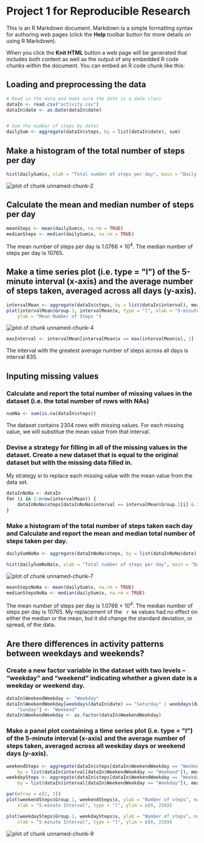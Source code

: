 Project 1 for Reproducible Research
========================================================

This is an R Markdown document. Markdown is a simple formatting syntax for authoring web pages (click the **Help** toolbar button for more details on using R Markdown).

When you click the **Knit HTML** button a web page will be generated that includes both content as well as the output of any embedded R code chunks within the document. You can embed an R code chunk like this:

## Loading and preprocessing the data

```r
# Read in the data and make sure the date is a date class
dataIn <- read.csv("activity.csv")
dataIn$date <- as.Date(dataIn$date)


# Sum the number of steps by dates
dailySum <- aggregate(dataIn$steps, by = list(dataIn$date), sum)
```


## Make a histogram of the total number of steps per day


```r
hist(dailySum$x, xlab = "Total number of steps per day", main = "Daily Number of Steps")
```

![plot of chunk unnamed-chunk-2](figure/unnamed-chunk-2.png) 


## Calculate the mean and median number of steps per day

```r
meanSteps <- mean(dailySum$x, na.rm = TRUE)
medianSteps <- median(dailySum$x, na.rm = TRUE)
```

The mean number of steps per day is 1.0766 &times; 10<sup>4</sup>. The median number of steps per day is 10765.

## Make a time series plot (i.e. type = "l") of the 5-minute interval (x-axis) and the average number of steps taken, averaged across all days (y-axis).

```r
intervalMean <- aggregate(dataIn$steps, by = list(dataIn$interval), mean, na.rm = TRUE)
plot(intervalMean$Group.1, intervalMean$x, type = "l", xlab = "5-minute Interval", 
    ylab = "Mean Number of Steps ")
```

![plot of chunk unnamed-chunk-4](figure/unnamed-chunk-4.png) 

```r
maxInterval <- intervalMean[intervalMean$x == max(intervalMean$x), 1]
```

The interval with the greatest average number of steps across all days is interval 835.

## Inputing missing values

### Calculate and report the total number of missing values in the dataset (i.e. the total number of rows with NAs)

```r
numNa <- sum(is.na(dataIn$steps))
```

The dataset contains 2304 rows with missing values. For each missing value, we will substitue the mean value from that interval.

### Devise a strategy for filling in all of the missing values in the dataset. Create a new dataset that is equal to the original dataset but with the missing data filled in.

My strategy si to replace each missing value with the mean value from the data set.


```r
dataInNoNa <- dataIn
for (i in 1:nrow(intervalMean)) {
    dataInNoNa$steps[dataInNoNa$interval == intervalMean$Group.1[i] & is.na(dataInNoNa$steps)] <- intervalMean$x[i]
}
```

### Make a histogram of the total number of steps taken each day and Calculate and report the mean and median total number of steps taken per day.

```r
dailySumNoNa <- aggregate(dataInNoNa$steps, by = list(dataInNoNa$date), sum)

hist(dailySumNoNa$x, xlab = "Total number of steps per day", main = "Daily Number of Steps (Nas Replaced)")
```

![plot of chunk unnamed-chunk-7](figure/unnamed-chunk-7.png) 

```r
meanStepsNoNa <- mean(dailySum$x, na.rm = TRUE)
medianStepsNoNa <- median(dailySum$x, na.rm = TRUE)
```

The mean number of steps per day is 1.0766 &times; 10<sup>4</sup>. The median number of steps per day is 10765. My replacement of the ` r NA` values had no effect on either the median or the mean, but it did change the standard deviation, or spread, of the data.

## Are there differences in activity patterns between weekdays and weekends?

### Create a new factor variable in the dataset with two levels – “weekday” and “weekend” indicating whether a given date is a weekday or weekend day.


```r
dataIn$WeekendWeekday <- "Weekday"
dataIn$WeekendWeekday[weekdays(dataIn$date) == "Saturday" | weekdays(dataIn$date) == 
    "Sunday"] <- "Weekend"
dataIn$WeekendWeekday <- as.factor(dataIn$WeekendWeekday)
```


### Make a panel plot containing a time series plot (i.e. type = "l") of the 5-minute interval (x-axis) and the average number of steps taken, averaged across all weekday days or weekend days (y-axis). 

```r
weekendSteps <- aggregate(dataIn$steps[dataIn$WeekendWeekday == "Weekend"], 
    by = list(dataIn$interval[dataIn$WeekendWeekday == "Weekend"]), mean, na.rm = TRUE)
weekdaySteps <- aggregate(dataIn$steps[dataIn$WeekendWeekday == "Weekday"], 
    by = list(dataIn$interval[dataIn$WeekendWeekday == "Weekday"]), mean, na.rm = TRUE)

par(mfrow = c(2, 1))
plot(weekendSteps$Group.1, weekendSteps$x, ylab = "Number of steps", main = "Weekend", 
    xlab = "5-minute Interval", type = "l", ylim = c(0, 250))

plot(weekdaySteps$Group.1, weekdaySteps$x, ylab = "Number of steps", main = "Weekday", 
    xlab = "5-minute Interval", type = "l", ylim = c(0, 250))
```

![plot of chunk unnamed-chunk-9](figure/unnamed-chunk-9.png) 


